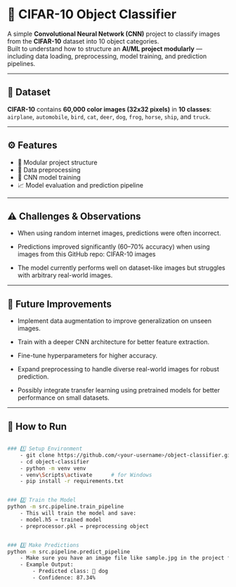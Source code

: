 # 🧠 CIFAR-10 Object Classifier

A simple **Convolutional Neural Network (CNN)** project to classify images from the **CIFAR-10** dataset into 10 object categories.  
Built to understand how to structure an **AI/ML project modularly** — including data loading, preprocessing, model training, and prediction pipelines.

---

## 📂 Dataset
**CIFAR-10** contains **60,000 color images (32x32 pixels)** in **10 classes**:
`airplane`, `automobile`, `bird`, `cat`, `deer`, `dog`, `frog`, `horse`, `ship`, and `truck`.

---

## ⚙️ Features
- 🧩 Modular project structure  
- 🧼 Data preprocessing  
- 🧠 CNN model training  
- 📈 Model evaluation and prediction pipeline  

---

## ⚠️ Challenges & Observations

- When using random internet images, predictions were often incorrect.

- Predictions improved significantly (60–70% accuracy) when using images from this GitHub repo:
CIFAR-10 images

- The model currently performs well on dataset-like images but struggles with arbitrary real-world images.

---

## 🔮 Future Improvements

- Implement data augmentation to improve generalization on unseen images.

- Train with a deeper CNN architecture for better feature extraction.

- Fine-tune hyperparameters for higher accuracy.

- Expand preprocessing to handle diverse real-world images for robust prediction.

- Possibly integrate transfer learning using pretrained models for better performance on small datasets.

---

## 🚀 How to Run
```bash

### 1️⃣ Setup Environment
    - git clone https://github.com/<your-username>/object-classifier.git
    - cd object-classifier
    - python -m venv venv
    - venv\Scripts\activate      # for Windows
    - pip install -r requirements.txt


### 2️⃣ Train the Model
python -m src.pipeline.train_pipeline
    - This will train the model and save:
    - model.h5 → trained model
    - preprocessor.pkl → preprocessing object


### 3️⃣ Make Predictions
python -m src.pipeline.predict_pipeline
    - Make sure you have an image file like sample.jpg in the project folder.
    - Example Output:
        - Predicted class: 🐶 dog
        - Confidence: 87.34%
